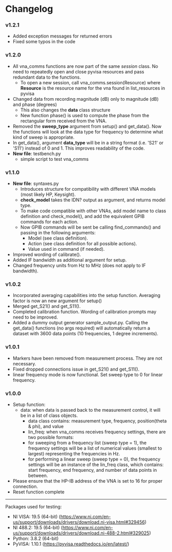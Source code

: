 # Changelog
### v1.2.1

- Added exception messages for returned errors
- Fixed some typos in the code

### v1.2.0 

- All vna_comms functions are now part of the same *session* class. No need to repeatedly open and close pyvisa resources and pass redundant data to the functions.
  - To open a new session, call vna_comms.session(Resource) where **Resource** is the resource name for the vna found in list_resources in pyvisa
- Changed data from recording magnitude (dB) only to magnitude (dB) and phase (degrees)
  - This also changes the **data** class structure
  - New function phase() is used to compute the phase from the rectangular form received from the VNA. 
- Removed the **sweep_type** argument from setup() and get_data(). Now the functions will look at the data type for frequency to determine what kind of sweep is appropriate.
- In get_data(), argument **data_type** will be in a string format (i.e. 'S21' or 'S11') instead of 0 and 1. This improves readability of the code.
- **New file**: testbench.py
  - simple script to test vna_comms

### v1.1.0

- **New file**: syntaxes.py
  - Introduces structure for compatibility with different VNA models (most likely HP, Keysight).
  - **check_model** takes the IDN? output as argument, and returns model type.
  - To make code compatible with other VNAs, add model name to class definition and check_model(), and add the equivalent GPIB commands for each action.
  - Now GPIB commands will be sent be calling find_commands() and passing in the following arguments:
    - Model (see class definition).
    - Action (see class definition for all possible actions).
    - Value used in command (if needed).
- Improved wording of calibrate().
- Added IF bandwidth as additional argument for setup.
- Changed frequency units from Hz to MHz (does not apply to IF bandwidth).

### v1.0.2

- Incorporated averaging capabilities into the setup function. Averaging factor is now an new argument for setup()
- Merged get_S21() and get_S11().
- Completed calibration function. Wording of calibration prompts may need to be improved.
- Added a dummy output generator sample_output.py. Calling the get_data() functions (no args required) will automatically return a dataset with 3600 data points (10 frequencies, 1 degree increments).

### v1.0.1

- Markers have been removed from measurement process. They are not necessary.
- Fixed dropped connections issue in get_S21() and get_S11().
- linear frequency mode is now functional. Set sweep type to 0 for linear frequency.

### v1.0.0

- Setup function:
  - data: when data is passed back to the measurement control, it will be in a list of class objects.
    - data class contains: measurement type, frequency, position(theta & phi), and value
	- lin_freq: when vna_comms receives frequency settings, there are two possible formats:
    - for sweeping from a frequency list (sweep type = 1), the frequency settings will be a list of numerical values (smallest to largest) representing the frequencies in Hz.
    - for performing a linear sweep (sweep type = 0), the frequency settings will be an instance of the lin_freq class, which contains: start frequency, end frequency, and number of data points in between.
- Please ensure that the HP-IB address of the VNA is set to 16 for proper connection.
- Reset function complete

-------------------------------------------------------------------------------------------------------------------------------------
Packages used for testing:

- NI VISA: 19.5 (64-bit) (https://www.ni.com/en-us/support/downloads/drivers/download.ni-visa.html#329456)
- NI 488.2: 19.5 (64-bit) (https://www.ni.com/en-us/support/downloads/drivers/download.ni-488-2.html#329025)
- Python: 3.8.2 (64-bit)
- PyVISA: 1.10.1 (https://pyvisa.readthedocs.io/en/latest/)
